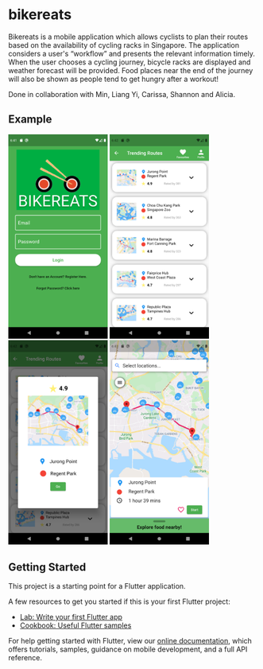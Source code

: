 # bikereats

Bikereats is a mobile application which allows cyclists to plan their routes based on the availability of cycling racks in Singapore. The application considers a user's “workflow” and presents the relevant information timely. When the user chooses a cycling journey, bicycle racks are displayed and weather forecast will be provided. Food places near the end of the journey will also be shown as people tend to get hungry after a workout!

Done in collaboration with Min, Liang Yi, Carissa, Shannon and Alicia.

## Example
<img src="images/login.png" width="200"> <img src="images/trending.png" width="200"> <img src="images/routeinfo.png" width="200"> <img src="images/directions.png" width="200"> 

## Getting Started

This project is a starting point for a Flutter application.

A few resources to get you started if this is your first Flutter project:

- [Lab: Write your first Flutter app](https://flutter.dev/docs/get-started/codelab)
- [Cookbook: Useful Flutter samples](https://flutter.dev/docs/cookbook)

For help getting started with Flutter, view our
[online documentation](https://flutter.dev/docs), which offers tutorials,
samples, guidance on mobile development, and a full API reference.
